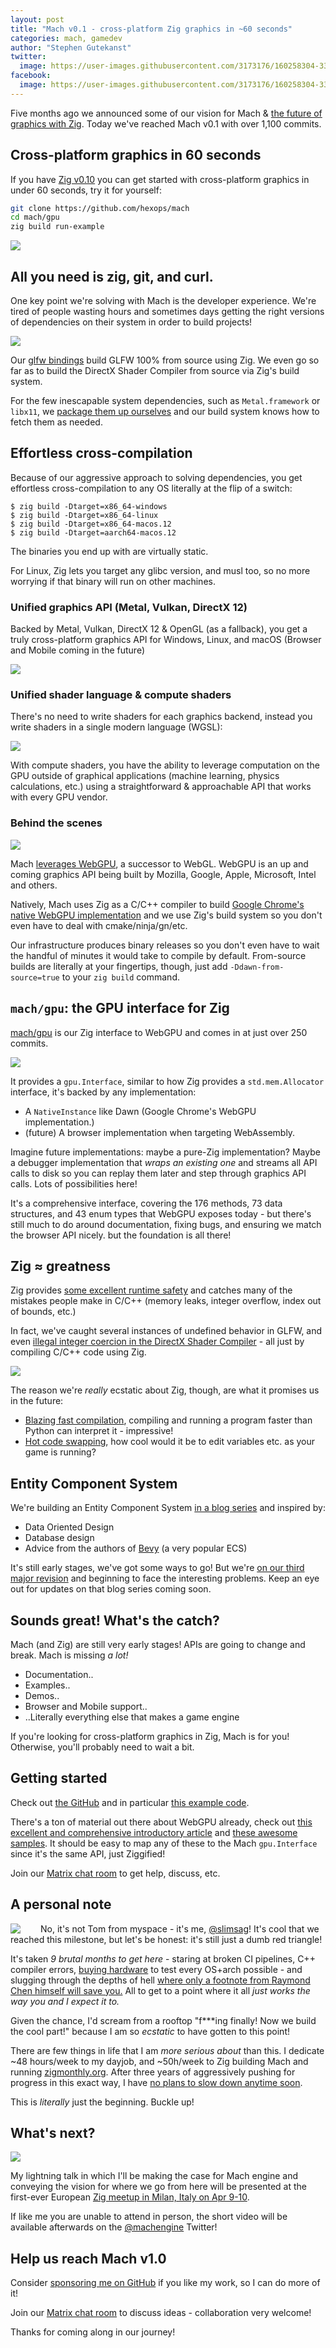 ```yaml
---
layout: post
title: "Mach v0.1 - cross-platform Zig graphics in ~60 seconds"
categories: mach, gamedev
author: "Stephen Gutekanst"
twitter:
  image: https://user-images.githubusercontent.com/3173176/160258304-3335a609-6177-4c1a-9008-d9525bd72c85.png
facebook:
  image: https://user-images.githubusercontent.com/3173176/160258304-3335a609-6177-4c1a-9008-d9525bd72c85.png
---
```


Five months ago we announced some of our vision for Mach & [the future of graphics with Zig](https://devlog.hexops.com/2021/mach-engine-the-future-of-graphics-with-zig). Today we've reached Mach v0.1 with over 1,100 commits.

## Cross-platform graphics in 60 seconds

If you have [Zig v0.10](https://ziglang.org/) you can get started with cross-platform graphics in under 60 seconds, try it for yourself:

```sh
git clone https://github.com/hexops/mach
cd mach/gpu
zig build run-example
```

<img class="color img-center" src="https://user-images.githubusercontent.com/3173176/159139851-013fc1ad-98d2-4fed-ae58-1d5eaa658a15.png">

## All you need is zig, git, and curl.

One key point we're solving with Mach is the developer experience. We're tired of people wasting hours and sometimes days getting the right versions of dependencies on their system in order to build projects!

<img class="color img-center" src="https://user-images.githubusercontent.com/3173176/159140683-0714eb12-806a-43e5-980f-63aa0d998fc2.png">

Our [glfw bindings](https://github.com/hexops/mach-glfw) build GLFW 100% from source using Zig. We even go so far as to build the DirectX Shader Compiler from source via Zig's build system.

For the few inescapable system dependencies, such as `Metal.framework` or `libx11`, we [package them up ourselves](https://github.com/hexops/mach-system-sdk) and our build system knows how to fetch them as needed.

## Effortless cross-compilation

Because of our aggressive approach to solving dependencies, you get effortless cross-compilation to any OS literally at the flip of a switch:

```
$ zig build -Dtarget=x86_64-windows
$ zig build -Dtarget=x86_64-linux
$ zig build -Dtarget=x86_64-macos.12
$ zig build -Dtarget=aarch64-macos.12
```

The binaries you end up with are virtually static.

For Linux, Zig lets you target any glibc version, and musl too, so no more worrying if that binary will run on other machines.

### Unified graphics API (Metal, Vulkan, DirectX 12)

Backed by Metal, Vulkan, DirectX 12 & OpenGL (as a fallback), you get a truly cross-platform graphics API for Windows, Linux, and macOS (Browser and Mobile coming in the future)

<img class="color img-of-code" src="https://user-images.githubusercontent.com/3173176/160258676-3031e453-c43b-4a9a-b1f7-bfa31c1e002f.png">

### Unified shader language & compute shaders

There's no need to write shaders for each graphics backend, instead you write shaders in a single modern language (WGSL):

<img class="color img-of-code" src="https://user-images.githubusercontent.com/3173176/160258785-ffeffec7-c7ce-4e1f-a133-1ff849c91f80.png">

With compute shaders, you have the ability to leverage computation on the GPU outside of graphical applications (machine learning, physics calculations, etc.) using a straightforward & approachable API that works with every GPU vendor.

### Behind the scenes

<img class="color" style="max-height: 175px; display: block; margin: auto;" src="https://user-images.githubusercontent.com/3173176/160266635-e35438bc-da23-4b2b-8be0-05ae4cce01c0.png">

Mach [leverages WebGPU](https://gpuweb.github.io/gpuweb/explainer/), a successor to WebGL. WebGPU is an up and coming graphics API being built by Mozilla, Google, Apple, Microsoft, Intel and others.

Natively, Mach uses Zig as a C/C++ compiler to build [Google Chrome's native WebGPU implementation](https://github.com/hexops/mach-gpu-dawn) and we use Zig's build system so you don't even have to deal with cmake/ninja/gn/etc. 

Our infrastructure produces binary releases so you don't even have to wait the handful of minutes it would take to compile by default. From-source builds are literally at your fingertips, though, just add `-Ddawn-from-source=true` to your `zig build` command.

## `mach/gpu`: the GPU interface for Zig

[mach/gpu](https://github.com/hexops/mach/tree/main/gpu) is our Zig interface to WebGPU and comes in at just over 250 commits.

<img class="img-center" style="max-height: 125px;" src="https://user-images.githubusercontent.com/3173176/160261203-505aa417-e990-45bb-8a3d-17e224f1506c.png">

It provides a `gpu.Interface`, similar to how Zig provides a `std.mem.Allocator` interface, it's backed by any implementation:

* A `NativeInstance` like Dawn (Google Chrome's WebGPU implementation.)
* (future) A browser implementation when targeting WebAssembly.

Imagine future implementations: maybe a pure-Zig implementation? Maybe a debugger implementation that _wraps an existing one_ and streams all API calls to disk so you can replay them later and step through graphics API calls. Lots of possibilities here!

It's a comprehensive interface, covering the 176 methods, 73 data structures, and 43 enum types that WebGPU exposes today - but there's still much to do around documentation, fixing bugs, and ensuring we match the browser API nicely. but the foundation is all there!

## Zig ≈ greatness

Zig provides [some excellent runtime safety](https://ziglang.org/learn/overview/#performance-and-safety-choose-two) and catches many of the mistakes people make in C/C++ (memory leaks, integer overflow, index out of bounds, etc.)

In fact, we've caught several instances of undefined behavior in GLFW, and even [illegal integer coercion in the DirectX Shader Compiler](https://github.com/microsoft/DirectXShaderCompiler/pull/4178#discussion_r780733405) - all just by compiling C/C++ code using Zig.

<a href="https://devlog.hexops.com/2021/perfecting-glfw-for-zig-and-finding-undefined-behavior"><img class="color img-center" style="max-height: 125px;" src="https://user-images.githubusercontent.com/3173176/160260551-41af24c6-9b35-44e9-a759-5966f47b5390.png"></a>

The reason we're _really_ ecstatic about Zig, though, are what it promises us in the future:

* [Blazing fast compilation](https://twitter.com/andy_kelley/status/1483677253682675713), compiling and running a program faster than Python can interpret it - impressive!
* [Hot code swapping](http://www.jakubkonka.com/2022/03/16/hcs-zig.html), how cool would it be to edit variables etc. as your game is running?

## Entity Component System

We're building an Entity Component System [in a blog series](https://devlog.hexops.com/categories/build-an-ecs/) and inspired by:

* Data Oriented Design
* Database design
* Advice from the authors of [Bevy](https://bevyengine.org) (a very popular ECS)

It's still early stages, we've got some ways to go! But we're [on our third major revision](https://github.com/hexops/mach/tree/main/ecs) and beginning to face the interesting problems. Keep an eye out for updates on that blog series coming soon.

## Sounds great! What's the catch?

Mach (and Zig) are still very early stages! APIs are going to change and break. Mach is missing _a lot!_

* Documentation..
* Examples..
* Demos..
* Browser and Mobile support..
* ..Literally everything else that makes a game engine

If you're looking for cross-platform graphics in Zig, Mach is for you! Otherwise, you'll probably need to wait a bit.

## Getting started

Check out [the GitHub](https://github.com/hexops/mach) and in particular [this example code](https://github.com/hexops/mach/tree/main/gpu/examples).

There's a ton of material out there about WebGPU already, check out [this excellent and comprehensive introductory article](https://surma.dev/things/webgpu/) and [these awesome samples](https://github.com/austinEng/webgpu-samples). It should be easy to map any of these to the Mach `gpu.Interface` since it's the same API, just Ziggified!

Join our [Matrix chat room](https://matrix.to/#/#hexops:matrix.org) to get help, discuss, etc.

## A personal note

<img class="color" style="float: left; margin-right: 2rem;" src="https://user-images.githubusercontent.com/3173176/160262520-6768c665-7127-4242-b77a-fd2340ed88cf.png"> No, it's not Tom from myspace - it's me, [@slimsag](https://twitter.com/slimsag)! It's cool that we reached this milestone, but let's be honest: it's still just a dumb red triangle!

It's taken _9 brutal months to get here_ - staring at broken CI pipelines, C++ compiler errors, [buying hardware](https://twitter.com/slimsag/status/1507506138144681986) to test every OS+arch possible - and slugging through the depths of hell [where only a footnote from Raymond Chen himself will save you.](https://twitter.com/slimsag/status/1471986125296205825) All to get to a point where it all _just works the way you and I expect it to._

Given the chance, I'd scream from a rooftop "f***ing finally! Now we build the cool part!" because I am so _ecstatic_ to have gotten to this point!

There are few things in life that I am _more serious about_ than this. I dedicate ~48 hours/week to my dayjob, and ~50h/week to Zig building Mach and running [zigmonthly.org](https://zigmonthly.org). After three years of aggressively pushing for progress in this exact way, I have [no plans to slow down anytime soon](https://devlog.hexops.com/2021/I-write-code-100-hours-a-week).

This is _literally_ just the beginning. Buckle up!

## What's next?

<img class="color img-center" style="max-height: 250px;" src="https://user-images.githubusercontent.com/3173176/160262449-79adcd0a-dde7-46fe-8730-316419f25516.png">

My lightning talk in which I'll be making the case for Mach engine and conveying the vision for where we go from here will be presented at the first-ever European [Zig meetup in Milan, Italy on Apr 9-10](https://zig.news/kristoff/zig-milan-party-2022-final-info-schedule-1jc1).

If like me you are unable to attend in person, the short video will be available afterwards on the [@machengine](https://twitter.com/machengine) Twitter!

## Help us reach Mach v1.0

Consider [sponsoring me on GitHub](https://github.com/sponsors/slimsag) if you like my work, so I can do more of it!

Join our [Matrix chat room](https://matrix.to/#/#hexops:matrix.org) to discuss ideas - collaboration very welcome!

Thanks for coming along in our journey!

